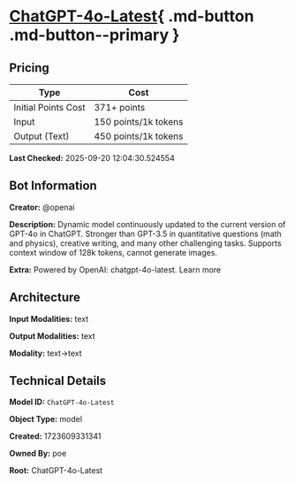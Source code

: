 # [ChatGPT-4o-Latest](https://poe.com/ChatGPT-4o-Latest){ .md-button .md-button--primary }

## Pricing

| Type | Cost |
|------|------|
| Initial Points Cost | 371+ points |
| Input | 150 points/1k tokens |
| Output (Text) | 450 points/1k tokens |

**Last Checked:** 2025-09-20 12:04:30.524554


## Bot Information

**Creator:** @openai

**Description:** Dynamic model continuously updated to the current version of GPT-4o in ChatGPT. Stronger than GPT-3.5 in quantitative questions (math and physics), creative writing, and many other challenging tasks. Supports context window of 128k tokens, cannot generate images.

**Extra:** Powered by OpenAI: chatgpt-4o-latest. Learn more


## Architecture

**Input Modalities:** text

**Output Modalities:** text

**Modality:** text->text


## Technical Details

**Model ID:** `ChatGPT-4o-Latest`

**Object Type:** model

**Created:** 1723609331341

**Owned By:** poe

**Root:** ChatGPT-4o-Latest
